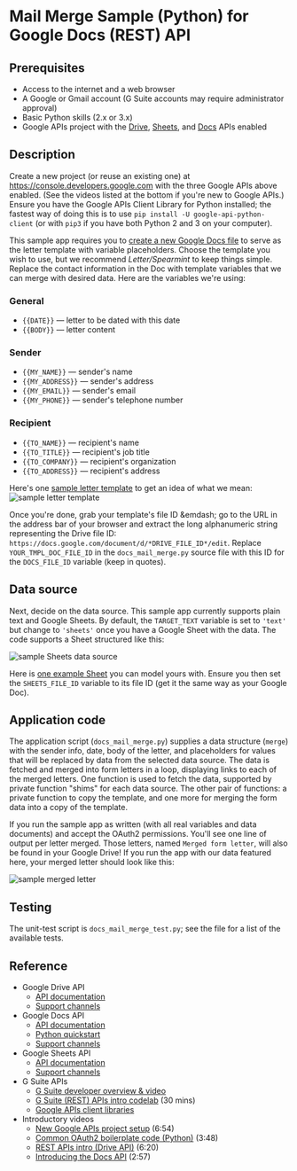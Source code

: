 # Mail Merge Sample (Python) for Google Docs (REST) API

## Prerequisites

- Access to the internet and a web browser
- A Google or Gmail account (G Suite accounts may require administrator approval)
- Basic Python skills (2.x or 3.x)
- Google APIs project with the [Drive](https://developers.google.com/drive/), [Sheets](https://developers.google.com/sheets/), and [Docs](https://developers.google.com/docs/) APIs enabled

## Description

Create a new project (or reuse an existing one) at <https://console.developers.google.com> with the three Google APIs above enabled. (See the videos listed at the bottom if you're new to Google APIs.) Ensure you have the Google APIs Client Library for Python installed; the fastest way of doing this is to use `pip install -U google-api-python-client` (or with `pip3` if you have both Python 2 and 3 on your computer).

This sample app requires you to [create a new Google Docs file](https://docs.google.com) to serve as the letter template with variable placeholders. Choose the template you wish to use, but we recommend *Letter/Spearmint* to keep things simple. Replace the contact information in the Doc with template variables that we can merge with desired data. Here are the variables we're using:

### General

* `{{DATE}}` — letter to be dated with this date
* `{{BODY}}` — letter content

### Sender

* `{{MY_NAME}}` — sender's name
* `{{MY_ADDRESS}}` — sender's address
* `{{MY_EMAIL}}` — sender's email
* `{{MY_PHONE}}` — sender's telephone number

### Recipient

* `{{TO_NAME}}` — recipient's name
* `{{TO_TITLE}}` — recipient's job title
* `{{TO_COMPANY}}` — recipient's organization
* `{{TO_ADDRESS}}` — recipient's address

Here's one [sample letter template](https://drive.google.com/open?id=1Xycxuuv7OhEQUuzbt_Mw0TPMq02MseSD1vZdBJ3nLjk) to get an idea of what we mean: ![sample letter template](https://user-images.githubusercontent.com/1102504/54470461-6b5c7080-4765-11e9-9912-01b44c734118.png "sample letter template")

Once you're done, grab your template's file ID &emdash; go to the URL in the address bar of your browser and extract the long alphanumeric string representing the Drive file ID: `https://docs.google.com/document/d/*DRIVE_FILE_ID*/edit`. Replace `YOUR_TMPL_DOC_FILE_ID` in the `docs_mail_merge.py` source file with this ID for the `DOCS_FILE_ID` variable (keep in quotes).

## Data source

Next, decide on the data source. This sample app currently supports plain text and Google Sheets. By default, the `TARGET_TEXT` variable is set to `'text'` but change to `'sheets'` once you have a Google Sheet with the data. The code supports a Sheet structured like this:

![sample Sheets data source](https://user-images.githubusercontent.com/1102504/54470464-731c1500-4765-11e9-9110-986519502cdf.png "sample Sheets data source")

Here is [one example Sheet](https://drive.google.com/open?id=18yqXLEMx6l__VAIN-Zo52pL18F3rXn0_-K6gZ-vwPcc) you can model yours with. Ensure you then set the `SHEETS_FILE_ID` variable to its file ID (get it the same way as your Google Doc).

## Application code

The application script (`docs_mail_merge.py`) supplies a data structure (`merge`) with the sender info, date, body of the letter, and placeholders for values that will be replaced by data from the selected data source. The data is fetched and merged into form letters in a loop, displaying links to each of the merged letters. One function is used to fetch the data, supported by private function "shims" for each data source. The other pair of functions: a private function to copy the template, and one more for merging the form data into a copy of the template.

If you run the sample app as written (with all real variables and data documents) and accept the OAuth2 permissions. You'll see one line of output per letter merged. Those letters, named `Merged form letter`, will also be found in your Google Drive! If you run the app with our data featured here, your merged letter should look like this:

![sample merged letter](https://user-images.githubusercontent.com/1102504/54470465-731c1500-4765-11e9-8a0a-93a3bb445d6e.png "sample merged letter")

## Testing

The unit-test script is `docs_mail_merge_test.py`; see the file for a list of the available tests.

## Reference

- Google Drive API
    - [API documentation](https://developers.google.com/drive/)
    - [Support channels](https://developers.google.com/drive/api/v3/support/)
- Google Docs API
    - [API documentation](https://developers.google.com/docs/)
    - [Python quickstart](https://developers.google.com/docs/api/quickstart/python/)
    - [Support channels](https://developers.google.com/docs/api/support/)
- Google Sheets API
    - [API documentation](https://developers.google.com/sheets/)
    - [Support channels](https://developers.google.com/sheets/api/support/)
- G Suite APIs
    - [G Suite developer overview &amp; video](https://developers.google.com/gsuite/)
    - [G Suite (REST) APIs intro codelab](https://g.co/codelabs/gsuite-apis-intro/) (30 mins)
    - [Google APIs client libraries](https://developers.google.com/api-client-library/)
- Introductory videos
    - [New Google APIs project setup](https://goo.gl/RbyTFD) (6:54)
    - [Common OAuth2 boilerplate code (Python)](https://goo.gl/KMfbeK) (3:48)
    - [REST APIs intro (Drive API)](https://goo.gl/ZIgf8k) (6:20)
    - [Introducing the Docs API](https://youtu.be/jeU-tWKeb6g) (2:57)
